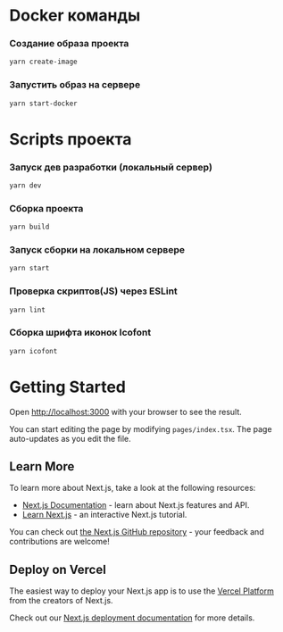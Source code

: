# Docker команды

### Создание образа проекта
```bash
yarn create-image
```

### Запустить образ на сервере
```bash
yarn start-docker
```

# Scripts проекта

### Запуск дев разработки (локальный сервер) 
```bash
yarn dev
```

### Сборка проекта
```bash
yarn build
```
### Запуск сборки на локальном сервере
```bash
yarn start
```

### Проверка скриптов(JS) через ESLint
```bash
yarn lint
```

### Сборка шрифта иконок Icofont
```bash
yarn icofont
```

# Getting Started

Open [http://localhost:3000](http://localhost:3000) with your browser to see the result.

You can start editing the page by modifying `pages/index.tsx`. The page auto-updates as you edit the file.

## Learn More

To learn more about Next.js, take a look at the following resources:

- [Next.js Documentation](https://nextjs.org/docs) - learn about Next.js features and API.
- [Learn Next.js](https://nextjs.org/learn) - an interactive Next.js tutorial.

You can check out [the Next.js GitHub repository](https://github.com/vercel/next.js/) - your feedback and contributions are welcome!

## Deploy on Vercel

The easiest way to deploy your Next.js app is to use the [Vercel Platform](https://vercel.com/new?utm_medium=default-template&filter=next.js&utm_source=create-next-app&utm_campaign=create-next-app-readme) from the creators of Next.js.

Check out our [Next.js deployment documentation](https://nextjs.org/docs/deployment) for more details.
